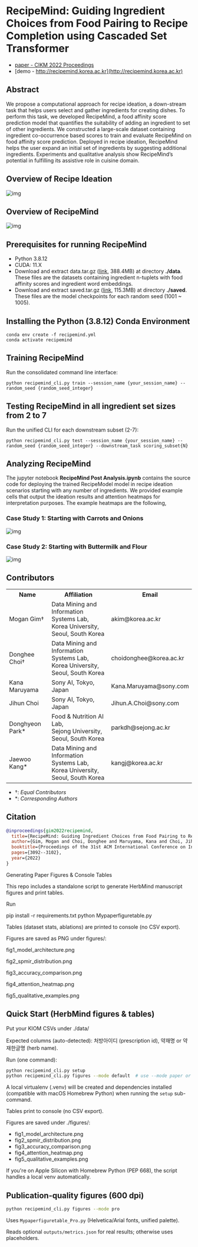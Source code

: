 # RecipeMind: Guiding Ingredient Choices from Food Pairing to Recipe Completion using Cascaded Set Transformer
* [paper - CIKM 2022 Proceedings](https://dl.acm.org/doi/abs/10.1145/3511808.3557092)
* [demo - http://recipemind.korea.ac.kr](http://recipemind.korea.ac.kr)

## Abstract

We propose a computational approach for recipe ideation, a down-stream task that helps users select and gather ingredients for creating dishes. To perform this task, we developed RecipeMind, a food affinity score prediction model that quantifies the suitability of adding an ingredient to set of other ingredients. We constructed a large-scale dataset containing ingredient co-occurrence based scores to train and evaluate RecipeMind on food affinity score prediction. Deployed in recipe ideation, RecipeMind helps the user expand an initial set of ingredients by suggesting additional ingredients. Experiments and qualitative analysis show RecipeMind’s potential in fulfilling its assistive role in cuisine domain.

## Overview of Recipe Ideation

![img](./figures/0_task.png)

## Overview of RecipeMind

![img](./figures/1_model.png)

## Prerequisites for running RecipeMind

- Python 3.8.12
- CUDA: 11.X
- Download and extract data.tar.gz ([link](https://drive.google.com/file/d/1xZa4fPQvoxWBX_fvcFtmZjWZj0Fa7pFj/view?usp=sharing), 388.4MB) at directory **./data**. These files are the datasets containing ingredient n-tuplets with food affinity scores and ingredient word embeddings.
- Download and extract saved.tar.gz ([link](https://drive.google.com/file/d/1D_PQcf82-0b4qW3EUGQWV_cQnKezt2Yc/view?usp=sharing), 115.3MB) at directory **./saved**. These files are the model checkpoints for each random seed (1001 ~ 1005).

## Installing the Python (3.8.12) Conda Environment

```
conda env create -f recipemind.yml
conda activate recipemind
```

## Training RecipeMind

Run the consolidated command line interface:
```
python recipemind_cli.py train --session_name {your_session_name} --random_seed {random_seed_integer}
```

## Testing RecipeMind in all ingredient set sizes from 2 to 7

Run the unified CLI for each downstream subset (2-7):
```
python recipemind_cli.py test --session_name {your_session_name} --random_seed {random_seed_integer} --downstream_task scoring_subset{N}
```

## Analyzing RecipeMind

The jupyter notebook **RecipeMind Post Analysis.ipynb** contains the source code for deploying the trained RecipeModel model in recipe ideation scenarios starting with any number of ingredients. We provided example cells that output the ideation results and attention heatmaps for interpretation purposes. The example heatmaps are the following,

### Case Study 1: Starting with Carrots and Onions

![img](./figures/2_attnmaps1.png)

### Case Study 2: Starting with Buttermilk and Flour

![img](./figures/3_attnmaps2.png)


## Contributors

<table>
	<tr>
		<th>Name</th>		
		<th>Affiliation</th>
		<th>Email</th>
	</tr>
	<tr>
		<td>Mogan Gim&dagger;</td>		
		<td>Data Mining and Information Systems Lab,<br>Korea University, Seoul, South Korea</td>
		<td>akim@korea.ac.kr</td>
	</tr>
	<tr>
		<td>Donghee Choi&dagger;</td>		
		<td>Data Mining and Information Systems Lab,<br>Korea University, Seoul, South Korea</td>
		<td>choidonghee@korea.ac.kr</td>
	</tr>
	<tr>
		<td>Kana Maruyama</td>		
		<td>Sony AI, Tokyo, Japan</td>
		<td>Kana.Maruyama@sony.com</td>
	</tr>
	<tr>
		<td>Jihun Choi</td>		
		<td>Sony AI, Tokyo, Japan</td>
		<td>Jihun.A.Choi@sony.com</td>
	</tr>
	<tr>
		<td>Donghyeon Park*</td>		
		<td>Food & Nutrition AI Lab,<br>Sejong University, Seoul, South Korea</td>
		<td>parkdh@sejong.ac.kr</td>
	</tr>
	<tr>
		<td>Jaewoo Kang*</td>		
		<td>Data Mining and Information Systems Lab,<br>Korea University, Seoul, South Korea</td>
		<td>kangj@korea.ac.kr</td>
	</tr>

</table>



- &dagger;: *Equal Contributors*
- &ast;: *Corresponding Authors*

## Citation
```bibtex
@inproceedings{gim2022recipemind,
  title={RecipeMind: Guiding Ingredient Choices from Food Pairing to Recipe Completion using Cascaded Set Transformer},
  author={Gim, Mogan and Choi, Donghee and Maruyama, Kana and Choi, Jihun and Kim, Hajung and Park, Donghyeon and Kang, Jaewoo},
  booktitle={Proceedings of the 31st ACM International Conference on Information \& Knowledge Management},
  pages={3092--3102},
  year={2022}
}
```


Generating Paper Figures & Console Tables

This repo includes a standalone script to generate HerbMind manuscript figures and print tables.

Run

pip install -r requirements.txt
python Mypaperfiguretable.py


Tables (dataset stats, ablations) are printed to console (no CSV export).

Figures are saved as PNG under figures/:

fig1_model_architecture.png

fig2_spmir_distribution.png

fig3_accuracy_comparison.png

fig4_attention_heatmap.png

fig5_qualitative_examples.png


## Quick Start (HerbMind figures & tables)

Put your KIOM CSVs under ./data/

Expected columns (auto-detected): 처방아이디 (prescription id), 약재명 or 약재한글명 (herb name).

Run (one command):

```bash
python recipemind_cli.py setup
python recipemind_cli.py figures --mode default  # use --mode paper or --mode pro for other figure suites
```

A local virtualenv (.venv) will be created and dependencies installed (compatible with macOS Homebrew Python) when running the
``setup`` sub-command.

Tables print to console (no CSV export).

Figures are saved under ./figures/:

- fig1_model_architecture.png
- fig2_spmir_distribution.png
- fig3_accuracy_comparison.png
- fig4_attention_heatmap.png
- fig5_qualitative_examples.png

If you're on Apple Silicon with Homebrew Python (PEP 668), the script handles a local venv automatically.

## Publication-quality figures (600 dpi)

```bash
python recipemind_cli.py figures --mode pro
```

Uses `Mypaperfiguretable_Pro.py` (Helvetica/Arial fonts, unified palette).

Reads optional `outputs/metrics.json` for real results; otherwise uses placeholders.
